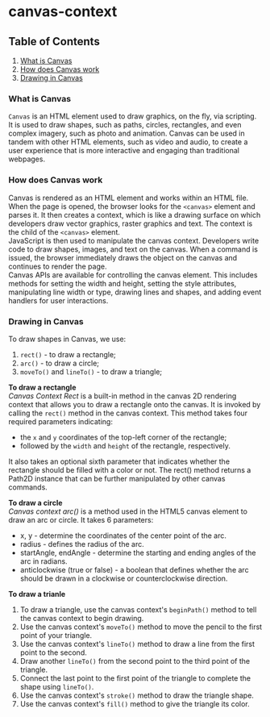 # canvas-context

## Table of Contents
1. [What is Canvas](#what-is-canvas)
2. [How does Canvas work](#how-does-canvas-work)
3. [Drawing in Canvas](#drawing-in-canvas)

### What is Canvas
`Canvas` is an HTML element used to draw graphics, on the fly, via scripting. It is used to draw shapes, such as paths, circles, rectangles, and even complex imagery, such as photo and animation. Canvas can be used in tandem with other HTML elements, such as video and audio, to create a user experience that is more interactive and engaging than traditional webpages.

### How does Canvas work
Canvas is rendered as an HTML element and works within an HTML file. When the page is opened, the browser looks for the `<canvas>` element and parses it. It then creates a context, which is like a drawing surface on which developers draw vector graphics, raster graphics and text. The context is the child of the `<canvas>` element.\
JavaScript is then used to manipulate the canvas context. Developers write code to draw shapes, images, and text on the canvas. When a command is issued, the browser immediately draws the object on the canvas and continues to render the page.\
Canvas APIs are available for controlling the canvas element. This includes methods for setting the width and height, setting the style attributes, manipulating line width or type, drawing lines and shapes, and adding event handlers for user interactions.

### Drawing in Canvas
To draw shapes in Canvas, we use:
1. `rect()` - to draw a rectangle;
2. `arc()` - to draw a circle;
3. `moveTo()` and `lineTo()` - to draw a triangle;

**To draw a rectangle**\
*Canvas Context Rect* is a built-in method in the canvas 2D rendering context that allows you to draw a rectangle onto the canvas. It is invoked by calling the `rect()` method in the canvas context. This method takes four required parameters indicating:
- the `x` and `y` coordinates of the top-left corner of the rectangle;
- followed by the `width` and `height` of the rectangle, respectively.

It also takes an optional sixth parameter that indicates whether the rectangle should be filled with a color or not. The rect() method returns a Path2D instance that can be further manipulated by other canvas commands.

**To draw a circle**\
*Canvas context arc()* is a method used in the HTML5 canvas element to draw an arc or circle. It takes 6 parameters: 
- x, y - determine the coordinates of the center point of the arc. 
- radius - defines the radius of the arc.
- startAngle, endAngle - determine the starting and ending angles of the arc in radians.
- anticlockwise (true or false) - a boolean that defines whether the arc should be drawn in a clockwise or counterclockwise direction.

**To draw a trianle**
1. To draw a triangle, use the canvas context's `beginPath()` method to tell the canvas context to begin drawing.
2. Use the canvas context's `moveTo()` method to move the pencil to the first point of your triangle.
3. Use the canvas context's `lineTo()` method to draw a line from the first point to the second.
4. Draw another `lineTo()` from the second point to the third point of the triangle.
5. Connect the last point to the first point of the triangle to complete the shape using `lineTo()`.
6. Use the canvas context's `stroke()` method to draw the triangle shape.
7. Use the canvas context's `fill()` method to give the triangle its color.
